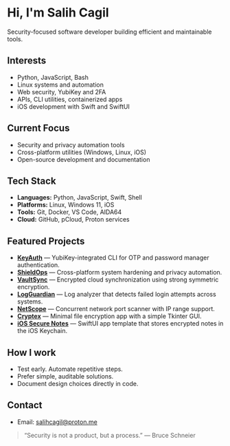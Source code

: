 # Hi, I'm Salih Cagil

Security-focused software developer building efficient and maintainable tools.

## Interests
- Python, JavaScript, Bash  
- Linux systems and automation  
- Web security, YubiKey and 2FA  
- APIs, CLI utilities, containerized apps  
- iOS development with Swift and SwiftUI  

## Current Focus
- Security and privacy automation tools  
- Cross-platform utilities (Windows, Linux, iOS)  
- Open-source development and documentation  

## Tech Stack
- **Languages:** Python, JavaScript, Swift, Shell  
- **Platforms:** Linux, Windows 11, iOS  
- **Tools:** Git, Docker, VS Code, AIDA64  
- **Cloud:** GitHub, pCloud, Proton services  

## Featured Projects
- [**KeyAuth**](https://github.com/cagilsalih/keyauth) — YubiKey-integrated CLI for OTP and password manager authentication.  
- [**ShieldOps**](https://github.com/cagilsalih/shieldops) — Cross-platform system hardening and privacy automation.  
- [**VaultSync**](https://github.com/cagilsalih/vaultsync) — Encrypted cloud synchronization using strong symmetric encryption.  
- [**LogGuardian**](https://github.com/cagilsalih/logguardian) — Log analyzer that detects failed login attempts across systems.  
- [**NetScope**](https://github.com/cagilsalih/netscope) — Concurrent network port scanner with IP range support.  
- [**Cryptex**](https://github.com/cagilsalih/cryptex) — Minimal file encryption app with a simple Tkinter GUI.  
- [**iOS Secure Notes**](https://github.com/cagilsalih/ios-secure-notes) — SwiftUI app template that stores encrypted notes in the iOS Keychain.  

## How I work
- Test early. Automate repetitive steps.  
- Prefer simple, auditable solutions.  
- Document design choices directly in code.  

## Contact
- Email: salihcagil@proton.me 

> “Security is not a product, but a process.” — Bruce Schneier

